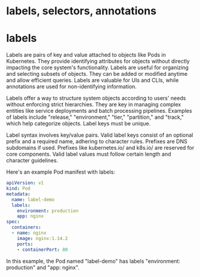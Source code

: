 # labels, selectors, annotations

# labels 

Labels are pairs of key and value attached to objects like Pods in Kubernetes. They provide identifying attributes for objects without directly impacting the core system's functionality. Labels are useful for organizing and selecting subsets of objects. They can be added or modified anytime and allow efficient queries. Labels are valuable for UIs and CLIs, while annotations are used for non-identifying information.

Labels offer a way to structure system objects according to users' needs without enforcing strict hierarchies. They are key in managing complex entities like service deployments and batch processing pipelines. Examples of labels include "release," "environment," "tier," "partition," and "track," which help categorize objects. Label keys must be unique.

Label syntax involves key/value pairs. Valid label keys consist of an optional prefix and a required name, adhering to character rules. Prefixes are DNS subdomains if used. Prefixes like kubernetes.io/ and k8s.io/ are reserved for core components. Valid label values must follow certain length and character guidelines.

Here's an example Pod manifest with labels:
```yaml
apiVersion: v1
kind: Pod
metadata:
  name: label-demo
  labels:
    environment: production
    app: nginx
spec:
  containers:
  - name: nginx
    image: nginx:1.14.2
    ports:
    - containerPort: 80
```

In this example, the Pod named "label-demo" has labels "environment: production" and "app: nginx".